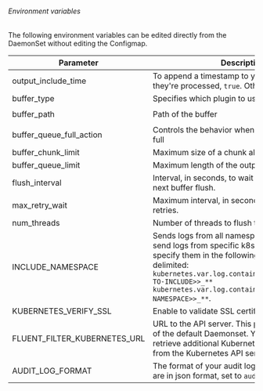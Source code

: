 ###### Environment variables

The following environment variables can be edited directly from the DaemonSet without editing the Configmap.


| Parameter | Description | Default |
|---|---|---|
| output_include_time | To append a timestamp to your logs when they're processed, `true`. Otherwise, `false`. | `true` |
| buffer_type | Specifies which plugin to use as the backend | `file` |
| buffer_path | Path of the buffer | `/var/log/Fluentd-buffers/stackdriver.buffer` |
| buffer_queue_full_action  | Controls the behavior when the queue becomes full | `block` |
| buffer_chunk_limit | Maximum size of a chunk allowed. | `2M` |
| buffer_queue_limit | Maximum length of the output queue. | `6` |
| flush_interval | Interval, in seconds, to wait before invoking the next buffer flush. | `5s` |
| max_retry_wait | Maximum interval, in seconds, to wait between retries. | `30s` |
| num_threads | Number of threads to flush the buffer. | `2` |
| INCLUDE_NAMESPACE | Sends logs from all namespaces by default. To send logs from specific k8s namespaces, specify them in the following format, space delimited: `kubernetes.var.log.containers.**_<<NAMESPACE-TO-INCLUDE>>_** kubernetes.var.log.containers.**_<<ANOTHER-NAMESPACE>>_**`. | `""`(All namespaces) |
| KUBERNETES_VERIFY_SSL | Enable to validate SSL certificates. | `true` |
| FLUENT_FILTER_KUBERNETES_URL | URL to the API server. This parameter isn't part of the default Daemonset. You can set it to retrieve additional Kubernetes metadata for logs from the  Kubernetes API server.  | `null` |
| AUDIT_LOG_FORMAT |  The format of your audit logs. If your audit logs are in json format, set to `audit-json`.  | `audit` |

